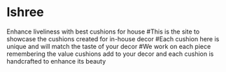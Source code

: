 # Ishree
Enhance liveliness with best cushions for house 
#This is the site to showcase the cushions created for in-house decor
#Each cushion here is unique and will match the taste of your decor
#We work on each piece remembering the value cushions add to your decor and each cushion is handcrafted to enhance its beauty
